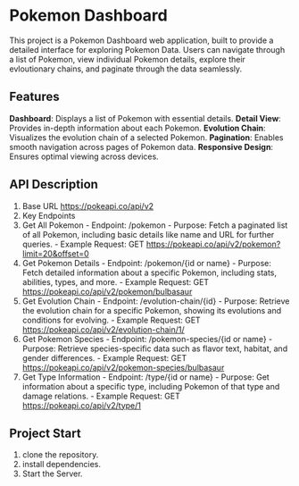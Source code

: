 # Pokemon Dashboard
This project is a Pokemon Dashboard web application, built to provide a detailed interface for exploring Pokemon Data. Users can navigate through a list of Pokemon, view individual Pokemon details, explore their evloutionary chains, and paginate through the data seamlessly.

## Features
**Dashboard**: Displays a list of Pokemon with essential details.
**Detail View**: Provides in-depth information about each Pokemon.
**Evolution Chain**: Visualizes the evolution chain of a selected Pokemon.
**Pagination**: Enables smooth navigation across pages of Pokemon data.
**Responsive Design**: Ensures optimal viewing across devices.

## API Description
1. Base URL https://pokeapi.co/api/v2
2. Key Endpoints
  1. Get All Pokemon
    - Endpoint: /pokemon
    - Purpose: Fetch a paginated list of all Pokemon, including basic details like name and URL for further queries.
    - Example Request: GET https://pokeapi.co/api/v2/pokemon?limit=20&offset=0
  2. Get Pokemon Details
    - Endpoint: /pokemon/{id or name}
    - Purpose: Fetch detailed information about a specific Pokemon, including stats, abilities, types, and more.
    - Example Request: GET https://pokeapi.co/api/v2/pokemon/bulbasaur
  3. Get Evolution Chain
    - Endpoint: /evolution-chain/{id}
    - Purpose: Retrieve the evolution chain for a specific Pokemon, showing its evolutions and conditions for evolving.
    - Example Request: GET https://pokeapi.co/api/v2/evolution-chain/1/
  4. Get Pokemon Species
    - Endpoint: /pokemon-species/{id or name}
    - Purpose: Retrieve species-specific data such as flavor text, habitat, and gender differences.
    - Example Request: GET https://pokeapi.co/api/v2/pokemon-species/bulbasaur
  5. Get Type Information
    - Endpoint: /type/{id or name}
    - Purpose: Get information about a specific type, including Pokemon of that type and damage relations.
    - Example Request: GET https://pokeapi.co/api/v2/type/1

## Project Start
1. clone the repository.
2. install dependencies.
3. Start the Server.